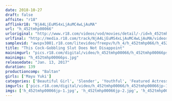 ```yaml
---
date: 2018-10-27
draft: false
affsite: "r18"
afflinkr18: "NjA4LjEuMS4xLjAuMC4wLjAuMA"
url: "h_452tmhp00066"
urloriginal: "http://www.r18.com/videos/vod/movies/detail/-/id=h_452tmhp00066"
urlfinal: "http://media.r18.com/track/NjA4LjEuMS4xLjAuMC4wLjAuMA/videos/vod/movies/detail/-/id=h_452tmhp00066"
samplevid: "awspv3001.r18.com/litevideo/freepv/h/h_4/h_452tmhp066/h_452tmhp066_dmb_w.mp4"
title: "This Cock-Gobbling Slut Does Not Disappoint"
mainimgurl: "pics.r18.com/digital/video/h_452tmhp00066/h_452tmhp00066ps.jpg"
mainimgs: "h_452tmhp00066ps.jpg"
releasedate: "Jan. 13, 2017"
duration: 139
productioncomp: "Baltan"
girls: ['Mayu Yuki']
categories: ['Beautiful Girl', 'Slender', 'Youthful', 'Featured Actress', 'Idol & Celebrity', 'Threesome / Foursome', 'Hi-Def']
imgurls: ['pics.r18.com/digital/video/h_452tmhp00066/h_452tmhp00066jp-1.jpg', 'pics.r18.com/digital/video/h_452tmhp00066/h_452tmhp00066jp-2.jpg', 'pics.r18.com/digital/video/h_452tmhp00066/h_452tmhp00066jp-3.jpg', 'pics.r18.com/digital/video/h_452tmhp00066/h_452tmhp00066jp-4.jpg', 'pics.r18.com/digital/video/h_452tmhp00066/h_452tmhp00066jp-5.jpg', 'pics.r18.com/digital/video/h_452tmhp00066/h_452tmhp00066jp-6.jpg', 'pics.r18.com/digital/video/h_452tmhp00066/h_452tmhp00066jp-7.jpg', 'pics.r18.com/digital/video/h_452tmhp00066/h_452tmhp00066jp-8.jpg', 'pics.r18.com/digital/video/h_452tmhp00066/h_452tmhp00066jp-9.jpg', 'pics.r18.com/digital/video/h_452tmhp00066/h_452tmhp00066jp-10.jpg', 'pics.r18.com/digital/video/h_452tmhp00066/h_452tmhp00066jp-11.jpg', 'pics.r18.com/digital/video/h_452tmhp00066/h_452tmhp00066jp-12.jpg', 'pics.r18.com/digital/video/h_452tmhp00066/h_452tmhp00066jp-13.jpg', 'pics.r18.com/digital/video/h_452tmhp00066/h_452tmhp00066jp-14.jpg', 'pics.r18.com/digital/video/h_452tmhp00066/h_452tmhp00066jp-15.jpg', 'pics.r18.com/digital/video/h_452tmhp00066/h_452tmhp00066jp-16.jpg', 'pics.r18.com/digital/video/h_452tmhp00066/h_452tmhp00066jp-17.jpg', 'pics.r18.com/digital/video/h_452tmhp00066/h_452tmhp00066jp-18.jpg', 'pics.r18.com/digital/video/h_452tmhp00066/h_452tmhp00066jp-19.jpg', 'pics.r18.com/digital/video/h_452tmhp00066/h_452tmhp00066jp-20.jpg']
imgs: ['h_452tmhp00066jp-1.jpg', 'h_452tmhp00066jp-2.jpg', 'h_452tmhp00066jp-3.jpg', 'h_452tmhp00066jp-4.jpg', 'h_452tmhp00066jp-5.jpg', 'h_452tmhp00066jp-6.jpg', 'h_452tmhp00066jp-7.jpg', 'h_452tmhp00066jp-8.jpg', 'h_452tmhp00066jp-9.jpg', 'h_452tmhp00066jp-10.jpg', 'h_452tmhp00066jp-11.jpg', 'h_452tmhp00066jp-12.jpg', 'h_452tmhp00066jp-13.jpg', 'h_452tmhp00066jp-14.jpg', 'h_452tmhp00066jp-15.jpg', 'h_452tmhp00066jp-16.jpg', 'h_452tmhp00066jp-17.jpg', 'h_452tmhp00066jp-18.jpg', 'h_452tmhp00066jp-19.jpg', 'h_452tmhp00066jp-20.jpg']
---
```

